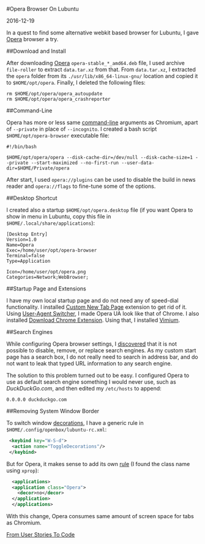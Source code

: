 #Opera Browser On Lubuntu

2016-12-19

<!--- tags: browser linux -->

In a quest to find some alternative webkit based browser for Lubuntu, I gave [Opera](http://www.opera.com/download) browser a try.

##Download and Install

After downloading [Opera](http://www.opera.com/download) `opera-stable_*_amd64.deb` file, I used archive `file-roller` to extract `data.tar.xz` from that. From `data.tar.xz`, I extracted the `opera` folder from its `./usr/lib/x86_64-linux-gnu/` location and copied it to `$HOME/opt/opera`. Finally, I deleted the following files:

```
rm $HOME/opt/opera/opera_autoupdate
rm $HOME/opt/opera/opera_crashreporter
```

##Command-Line

Opera has more or less same [command-line](http://peter.sh/experiments/chromium-command-line-switches/) arguments as Chromium, apart of `--private` in place of `--incognito`. I created a bash script `$HOME/opt/opera-browser` executable file:

```
#!/bin/bash

$HOME/opt/opera/opera --disk-cache-dir=/dev/null --disk-cache-size=1 --private --start-maximized --no-first-run --user-data-dir=$HOME/Private/opera
```

After start, I used `opera://plugins` can be used to disable the build in news reader and `opera://flags` to fine-tune some of the options.

##Desktop Shortcut

I created also a startup `$HOME/opt/opera.desktop` file (if you want Opera to show in menu in Lubuntu, copy this file in `$HOME/.local/share/applications`):

```
[Desktop Entry]
Version=1.0
Name=Opera
Exec=/home/user/opt/opera-browser
Terminal=false
Type=Application

Icon=/home/user/opt/opera.png
Categories=Network;WebBrowser;
```

##Startup Page and Extensions

I have my own local startup page and do not need any of speed-dial functionality. I installed [Custom New Tab Page](https://addons.opera.com/en/extensions/details/custom-new-tab-page/) extension to get rid of it. Using [User-Agent Switcher](https://addons.opera.com/en/extensions/details/user-agent-switcher/), I made Opera UA look like that of Chrome. I also installed [Download Chrome Extension](https://addons.opera.com/en/extensions/details/download-chrome-extension-9/). Using that, I installed [Vimium](https://chrome.google.com/webstore/detail/vimium/dbepggeogbaibhgnhhndojpepiihcmeb).

##Search Engines

While configuring Opera browser settings, I [discovered](http://superuser.com/questions/956087/opera-31-remove-default-search-engines) that it is not possible to disable, remove, or replace search engines. As my custom start page has a search box, I do not really need to search in address bar, and do not want to leak that typed URL information to any search engine. 

The solution to this problem turned out to be easy. I configured Opera to use as default search engine something I would never use, such as *DuckDuckGo.com*, and then edited my `/etc/hosts` to append:

```
0.0.0.0 duckduckgo.com
``` 

##Removing System Window Border

To switch window [decorations](http://openbox.org/wiki/Help:Actions#ToggleDecorations), I have a generic rule in `$HOME/.config/openbox/lubuntu-rc.xml`:

```xml
 <keybind key="W-S-d">
  <action name="ToggleDecorations"/>
 </keybind>
```

But for Opera, it makes sense to add its own [rule](http://openbox.org/wiki/Help:Applications) (I found the class name using `xprop`):

```xml
  <applications>
  <application class="Opera">
    <decor>no</decor>
  </application>
  </applications>
```

With this change, Opera consumes same amount of screen space for tabs as Chromium.

<ins class='nfooter'><a rel='next' id='fnext' href='#blog/2016/2016-11-29-From-User-Stories-To-Code.md'>From User Stories To Code</a></ins>
